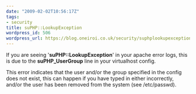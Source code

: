 ```yaml
---
date: "2009-02-02T10:56:17Z"
tags:
- security
title: suPHP::LookupException
wordpress_id: 506
wordpress_url: https://blog.oneiroi.co.uk/security/suphplookupexception
---
```

If you are seeing '<b>suPHP::LookupException</b>' in your apache error logs, this is due to the <b>suPHP_UserGroup</b> line in your virtualhost config.


This error indicates that the user and/or the group specified in the config does not exist, this can happen if you have typed in either incorrectly, and/or the user has been removed from the system (see /etc/passwd).
